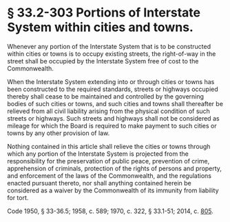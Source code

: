 # § 33.2-303 Portions of Interstate System within cities and towns.

<p>Whenever any portion of the Interstate System that is to be constructed within cities or towns is to occupy existing streets, the right-of-way in the street shall be occupied by the Interstate System free of cost to the Commonwealth.</p><p>When the Interstate System extending into or through cities or towns has been constructed to the required standards, streets or highways occupied thereby shall cease to be maintained and controlled by the governing bodies of such cities or towns, and such cities and towns shall thereafter be relieved from all civil liability arising from the physical condition of such streets or highways. Such streets and highways shall not be considered as mileage for which the Board is required to make payment to such cities or towns by any other provision of law.</p><p>Nothing contained in this article shall relieve the cities or towns through which any portion of the Interstate System is projected from the responsibility for the preservation of public peace, prevention of crime, apprehension of criminals, protection of the rights of persons and property, and enforcement of the laws of the Commonwealth, and the regulations enacted pursuant thereto, nor shall anything contained herein be considered as a waiver by the Commonwealth of its immunity from liability for tort.</p><p>Code 1950, § 33-36.5; 1958, c. 589; 1970, c. 322, § 33.1-51; 2014, c. <a href='http://lis.virginia.gov/cgi-bin/legp604.exe?141+ful+CHAP0805'>805</a>.</p>